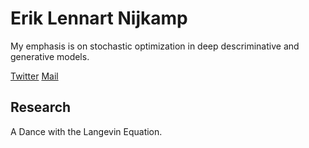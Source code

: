 # Erik Lennart Nijkamp

My emphasis is on stochastic optimization in deep descriminative and generative models.

[Twitter](https://twitter.com/erik_nijkamp) [Mail](mailto:erik.nijkamp@gmail.com)

## Research

A Dance with the Langevin Equation.